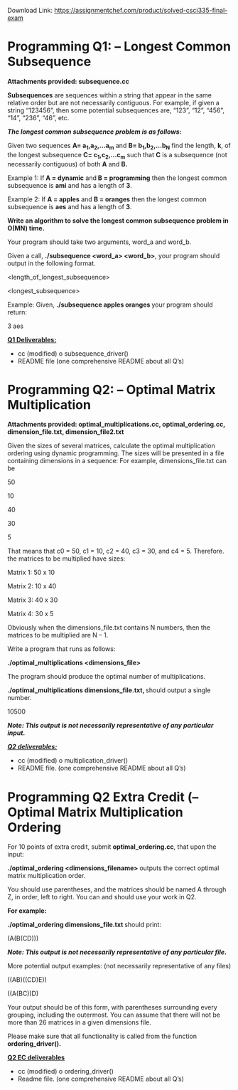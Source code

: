 Download Link: https://assignmentchef.com/product/solved-csci335-final-exam
<br>
<h1>Programming Q1:  – Longest Common Subsequence</h1>

<strong>Attachments provided: subsequence.cc </strong>

<strong>Subsequences</strong> are sequences within a string that appear in the same relative order but are not necessarily contiguous. For example, if given a string “123456”, then some potential subsequences are, “123”, “12”, “456”, “14”, “236”, “46”, etc.

<strong><em>The longest common subsequence problem is as follows:  </em></strong>

Given two sequences <strong>A= a<sub>1</sub>,a<sub>2</sub>,…a<sub>m</sub></strong>  and  <strong>B= b<sub>1</sub>,b<sub>2</sub>,…b<sub>N</sub></strong>  find the length, <strong>k</strong>, of the longest subsequence <strong>C= c<sub>1</sub>,c<sub>2</sub>,…c<sub>m</sub></strong>  such that <strong>C</strong> is a subsequence (not necessarily contiguous) of both <strong>A</strong> and <strong>B.</strong>

Example 1: If<strong>  </strong><strong>A = dynamic</strong> and<strong>  </strong><strong>B = programming</strong>  then the longest common subsequence is <strong>ami</strong> and has a length of <strong>3</strong>.

Example 2: If  <strong>A = apples</strong>   and  <strong>B = oranges</strong>  then the longest common subsequence is  <strong>aes</strong> and has a length of <strong>3</strong>.

<strong>Write an algorithm to solve the longest common subsequence problem in O(MN) time. </strong>

Your program should take two arguments, word_a and word_b.

Given a call, <strong>./subsequence &lt;word_a&gt; &lt;word_b&gt;</strong>, your program should output in the following format.

&lt;length_of_longest_subsequence&gt;

&lt;longest_subsequence&gt;




Example: Given, <strong>./subsequence apples oranges </strong>your program should return:

3 aes

<strong> </strong>

<strong><u>Q1 Deliverables:</u></strong>

<ul>

 <li>cc (modified) o subsequence_driver()</li>

 <li>README file (one comprehensive README about all Q’s)</li>

</ul>




<h1>Programming Q2: – Optimal Matrix Multiplication</h1>

<strong>Attachments provided:  optimal_multiplications.cc, optimal_ordering.cc, dimension_file.txt, dimension_file2.txt </strong>

Given the sizes of several matrices, calculate the optimal multiplication ordering using dynamic programming. The sizes will be presented in a file containing dimensions in a sequence: For example, dimensions_file.txt can be

50

10

40

30

5

That means that c0 = 50, c1 = 10, c2 = 40, c3 = 30, and c4 = 5. Therefore. the matrices to be multiplied have sizes:




Matrix 1: 50 x 10

Matrix 2: 10 x 40

Matrix 3: 40 x 30

Matrix 4: 30 x 5




Obviously when the dimensions_file.txt contains N numbers, then the matrices to be multiplied are N – 1.

Write a program that runs as follows:

<strong>./optimal_multiplications &lt;dimensions_file&gt; </strong>

The program should produce the optimal number of multiplications.

<strong>./optimal_multiplications dimensions_file.txt, </strong>should output a single number.

<strong> </strong>

10500

<strong> </strong>

<strong><em>Note: This output is not necessarily representative of any particular input. </em></strong>

<strong><em> </em></strong>

<strong><em> </em></strong>

<strong><em><u>Q2 deliverables:</u></em></strong>

<strong><em> </em></strong>

<ul>

 <li>cc (modified) o multiplication_driver()</li>

 <li>README file. (one comprehensive README about all Q’s)</li>

</ul>




<strong> </strong>

<strong> </strong>

<strong> </strong>

<strong> </strong>

<h1>Programming Q2 Extra Credit (– Optimal Matrix Multiplication Ordering</h1>

<strong> </strong>

For 10 points of extra credit, submit <strong>optimal_ordering.cc</strong>, that upon the input:

<strong>./optimal_ordering &lt;dimensions_filename&gt; </strong>outputs the correct optimal matrix multiplication order.




You should use parentheses, and the matrices should be named A through Z, in order, left to right. You can and should use your work in Q2.

<strong> </strong>

<strong>For example: </strong>

<strong> </strong>

<strong>./optimal_ordering dimensions_file.txt   </strong>should print:

<strong> </strong>

(A(B(CD)))




<strong><em>Note: This output is not necessarily representative of any particular file. </em></strong>

<strong><em> </em></strong>

More potential output examples: (not necessarily representative of any files)




((AB)((CD)E))

((A(BC))D)




Your output should be of this form, with parentheses surrounding every grouping, including the outermost. You can assume that there will not be more than 26 matrices in a given dimensions file.




Please make sure that all functionality is called from the function <strong>ordering_driver().</strong>

<strong> </strong>

<strong><u>Q2 EC deliverables</u></strong>

<strong> </strong>

<ul>

 <li>cc (modified) o ordering_driver()</li>

 <li>Readme file. (one comprehensive README about all Q’s)</li>

</ul>







<strong> </strong>


